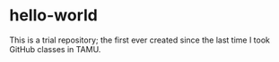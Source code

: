 # hello-world
This is a trial repository; the first ever created since the last time I took GitHub classes in TAMU.
